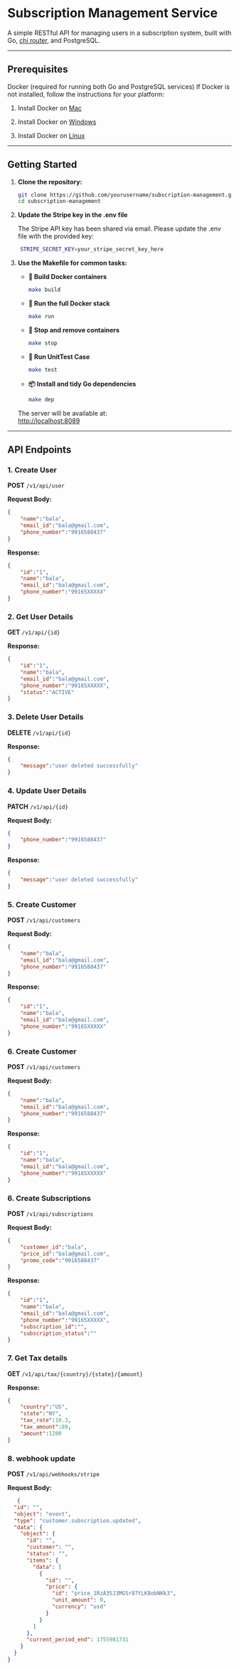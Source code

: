 # Subscription Management Service

A simple RESTful API for managing users in a subscription system, built with Go, [chi router](https://github.com/go-chi/chi), and PostgreSQL.

---

## Prerequisites

Docker (required for running both Go and PostgreSQL services)
If Docker is not installed, follow the instructions for your platform:

1. Install Docker on [Mac](https://docs.docker.com/docker-for-mac/install/)

2. Install Docker on [Windows](https://docs.docker.com/docker-for-windows/install/)

3. Install Docker on [Linux](https://docs.docker.com/engine/install/)

---

## Getting Started

1. **Clone the repository:**

   ```sh
   git clone https://github.com/yourusername/subscription-management.git
   cd subscription-management
   ```
2. **Update the Stripe key in the .env file**

    The Stripe API key has been shared via email. Please update the .env file with the provided key:

  ```sh
      STRIPE_SECRET_KEY=your_stripe_secret_key_here 

   ```

3. **Use the Makefile for common tasks:**

   - **🔧 Build Docker containers**
     ```sh
     make build
     ```
   - **🚀 Run the full Docker stack**
     ```sh
     make run
     ```
   - **🧹 Stop and remove containers**
     ```sh
     make stop
     ```

   - **🧪 Run UnitTest Case**
     ```sh
     make test
     ```

   - **📦 Install and tidy Go dependencies**
     ```sh
     make dep
     ```

   The server will be available at:  
   [http://localhost:8089](http://localhost:8089)

---

## API Endpoints

### 1. Create User 

**POST** `/v1/api/user`

**Request Body:**

```json
{
    "name":"bala",
    "email_id":"bala@gmail.com",
    "phone_number":"9916588437"
}
```

**Response:**

```json
{
    "id":"1",
    "name":"bala",
    "email_id":"bala@gmail.com",
    "phone_number":"99165XXXXX"
}
```

### 2. Get User Details

**GET** `/v1/api/{id}`

**Response:**

```json
{
    "id":"1",
    "name":"bala",
    "email_id":"bala@gmail.com",
    "phone_number":"99165XXXXX",
    "status":"ACTIVE"
}
```

### 3. Delete User Details

**DELETE** `/v1/api/{id}`

**Response:**

```json
{
    "message":"user deleted successfully"
}
```

### 4. Update User Details

**PATCH** `/v1/api/{id}`


**Request Body:**

```json
{
    "phone_number":"9916588437"
}
```

**Response:**

```json
{
    "message":"user deleted successfully"
}
```

### 5. Create Customer

**POST** `/v1/api/customers`

**Request Body:**

```json
{
    "name":"bala",
    "email_id":"bala@gmail.com",
    "phone_number":"9916588437"
}
```

**Response:**

```json
{
    "id":"1",
    "name":"bala",
    "email_id":"bala@gmail.com",
    "phone_number":"99165XXXXX"
}
```

### 6. Create Customer

**POST** `/v1/api/customers`

**Request Body:**

```json
{
    "name":"bala",
    "email_id":"bala@gmail.com",
    "phone_number":"9916588437"
}
```

**Response:**

```json
{
    "id":"1",
    "name":"bala",
    "email_id":"bala@gmail.com",
    "phone_number":"99165XXXXX"
}
```

### 6. Create Subscriptions

**POST** `/v1/api/subscriptions`

**Request Body:**

```json
{
    "customer_id":"bala",
    "price_id":"bala@gmail.com",
    "promo_code":"9916588437"
}
```

**Response:**

```json
{
    "id":"1",
    "name":"bala",
    "email_id":"bala@gmail.com",
    "phone_number":"99165XXXXX",
    "subscription_id":"",
    "subscription_status":""
}
```

### 7. Get Tax details

**GET** `/v1/api/tax/{country}/{state}/{amount}`

**Response:**

```json
{
    "country":"US",
    "state":"NY",
    "tax_rate":10.3,
    "tax_amount":89,
    "amount":1200
}
```

### 8. webhook update

**POST** `/v1/api/webhooks/stripe`

**Request Body:**

```json
   {
  "id": "",
  "object": "event",
  "type": "customer.subscription.updated",
  "data": {
    "object": {
      "id": "",
      "customer": "",
      "status": "",
      "items": {
        "data": [
          {
            "id": "",
            "price": {
              "id": "price_1RzA35J3MG5r87tLK8obNKk3",
              "unit_amount": 0,
              "currency": "usd"
            }
          }
        ]
      },
      "current_period_end": 1755981731
    }
  }
}

```